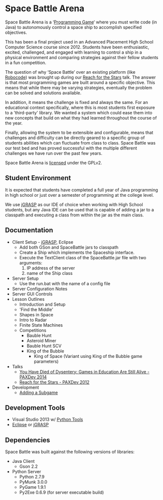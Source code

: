Space Battle Arena
============

Space Battle Arena is a ‘[Programming Game](http://en.wikipedia.org/wiki/Programming_game)‘ where you must write code (in Java) to autonomously control a space ship to accomplish specified objectives.  

This has been a final project used in an Advanced Placement High School Computer Science course since 2012.  Students have been enthusiastic, excited, challenged, and engaged with learning to control a ship in a physical environment and comparing strategies against their fellow students in a fun competition.

The question of why ‘Space Battle’ over an existing platform (like [Robocode](http://robocode.sourceforge.net/)) was brought up during our [Reach for the Stars](http://www.mikeware.com/2012/09/reach-for-the-stars-educating-the-next-generation-using-games/) talk.  The answer is that most programming games are built around a specific objective.  This means that while there may be varying strategies, eventually the problem can be solved and solutions available.  

In addition, it means the challenge is fixed and always the same.  For an educational context specifically, where this is most students first exposure to a 'third-party' library.  We wanted a system which could ease them into new concepts that build on what they had learned throughout the course of the year.  

Finally, allowing the system to be extensible and configurable, means that challenges and difficulty can be directly geared to a specific group of students abilities which can fluctuate from class to class.  Space Battle was our test bed and has proved successful with the multiple different challenges we have run over the past few years.

Space Battle Arena is [licensed](LICENSE) under the GPLv2.

Student Environment
-------------------------
It is expected that students have completed a full year of Java programming in high school or just over a semester of programming at the college level.

We use [jGRASP](http://www.jgrasp.org/) as our IDE of choice when working with High School students, but any Java IDE can be used that is capable of adding a jar to a classpath and executing a class from within the jar as the main class.

Documentation
------------------
* Client Setup - [jGRASP](doc/jGRASP/jGRASPSetup.md), Eclipse
    * Add both GSon and SpaceBattle jars to classpath
    * Create a Ship which implements the Spaceship interface.
    * Execute the TextClient class of the SpaceBattle.jar file with two arguments:
        1. IP address of the server
        2. name of the Ship class
* Server Setup
    * Use the run.bat with the name of a config file
* Server Configuration Notes
* Server GUI Controls
* Lesson Outlines
    * Introduction and Setup
    * 'Find the Middle'
    * Shapes in Space
    * Intro to Radar
    * Finite State Machines
    * Competitions
        * Bauble Hunt
        * Asteroid Miner
        * Bauble Hunt SCV
        * King of the Bubble
            * King of Space (Variant using King of the Bubble game parameters)
* Talks
    * [You Have Died of Dysentery: Games in Education Are Still Alive - PAXDev 2014](http://www.mikeware.com/2014/08/you-have-died-of-dysentery-games-in-education-are-still-alive/)
    * [Reach for the Stars - PAXDev 2012](http://www.mikeware.com/2012/09/reach-for-the-stars-educating-the-next-generation-using-games/)
* Development
    * [Adding a Subgame](doc/dev/AddSubgame.md)

Development Tools
----------------------
* Visual Studio 2013 w/ [Python Tools](http://pytools.codeplex.com/)
* [Eclipse](https://eclipse.org/) or [jGRASP](http://www.jgrasp.org/)

Dependencies
----------------
Space Battle was built against the following versions of libraries:

* Java Client
    * Gson 2.2
* Python Server
    * Python 2.7.9
    * PyMunk 3.0.0
    * PyGame 1.9.1
    * Py2Exe 0.6.9 (for server executable build)